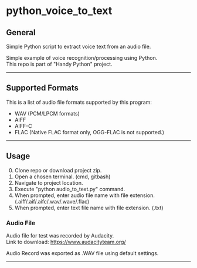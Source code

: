 # python_voice_to_text

## General
Simple Python script to extract voice text from an audio file. <br />

Simple example of voice recognition/processing using Python. <br />
This repo is part of "Handy Python" project. <br />

---
## Supported Formats
This is a list of audio file formats supported by this program: <br />
- WAV (PCM/LPCM formats) <br />
- AIFF <br />
- AIFF-C <br />
- FLAC (Native FLAC format only, OGG-FLAC is not supported.) <br />

---
## Usage
0. Clone repo or download project zip. <br />
1. Open a chosen terminal. (cmd, gitbash) <br />
2. Navigate to project location. <br />
3. Execute "python audio_to_text.py" command. <br />
4. When prompted, enter audio file name with file extension. (.aiff/.aif/.aifc/.wav/.wave/.flac) <br />
5. When prompted, enter text file name with file extension. (.txt) <br />

### Audio File 
Audio file for test was recorded by Audacity. <br />
Link to download: https://www.audacityteam.org/ <br />

Audio Record was exported as .WAV file using default settings. <br />

---